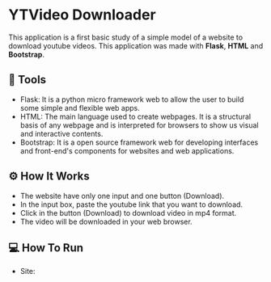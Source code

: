 # YTVideo Downloader

This application is a first basic study of a simple model of a website to download youtube videos. This application was made with **Flask**,  **HTML** and **Bootstrap**.

## 🔧 Tools

-   Flask: It is a python micro framework web to allow the user to build some simple and flexible web apps.
-   HTML: The main language used to create webpages. It is a structural basis of any webpage and is interpreted for browsers to show us visual and interactive contents. 
-   Bootstrap: It is a open source framework web for developing interfaces and front-end's components for websites and web applications.

## ⚙️ How It Works

-   The website have only one input and one button (Download).
-   In the input box, paste the youtube link that you want to download.
-   Click in the button (Download) to download video in mp4 format.
-   The video will be downloaded in your web browser.

## 💻 How To Run

- Site: 